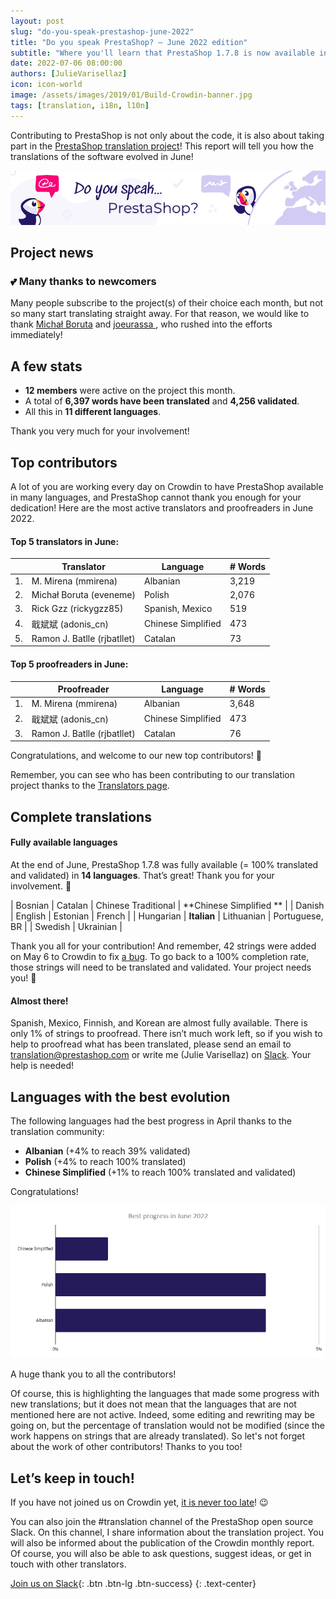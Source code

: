 ```yaml
---
layout: post
slug: "do-you-speak-prestashop-june-2022"
title: "Do you speak PrestaShop? – June 2022 edition"
subtitle: "Where you'll learn that PrestaShop 1.7.8 is now available in 2 new languages"
date: 2022-07-06 08:00:00
authors: [JulieVarisellaz]
icon: icon-world
image: /assets/images/2019/01/Build-Crowdin-banner.jpg
tags: [translation, i18n, l10n]
---
```


Contributing to PrestaShop is not only about the code, it is also about taking part in the [PrestaShop translation project](https://crowdin.com/project/prestashop-official)! This report will tell you how the translations of the software evolved in June!

![Crowdin Monthly banner](/assets/images/2019/01/Build-Crowdin-banner.jpg)


## Project news

### 💕 Many thanks to newcomers

Many people subscribe to the project(s) of their choice each month, but not so many start translating straight away. For that reason, we would like to thank [Michał Boruta](https://crowdin.com/profile/eveneme) and [joeurassa
](https://crowdin.com/profile/joeurassa), who rushed into the efforts immediately!

## A few stats
 
* **12 members** were active on the project this month.
* A total of **6,397 words have been translated** and **4,256 validated**.
* All this in **11 different languages**.
 
Thank you very much for your involvement!

## Top contributors
 
A lot of you are working every day on Crowdin to have PrestaShop available in many languages, and PrestaShop cannot thank you enough for your dedication! Here are the most active translators and proofreaders in June 2022.
 
#### Top 5 translators in June:
 
| |Translator | Language | # Words
|-|---------- | -------- | ----------------
| 1. | M. Mirena (mmirena) | Albanian | 3,219
| 2. | Michał Boruta (eveneme) | Polish | 2,076
| 3. | Rick Gzz (rickygzz85) | Spanish, Mexico | 519
| 4. | 戢斌斌 (adonis_cn) | Chinese Simplified | 473
| 5. | Ramon J. Batlle (rjbatllet) | Catalan | 73

#### Top 5 proofreaders in June:
 
| | Proofreader | Language | # Words
|-| ---------- | -------- | ----------------
| 1. | M. Mirena (mmirena) | Albanian | 3,648
| 2. | 戢斌斌 (adonis_cn) | Chinese Simplified | 473
| 3. | Ramon J. Batlle (rjbatllet) | Catalan | 76

Congratulations, and welcome to our new top contributors! :clap:
 
Remember, you can see who has been contributing to our translation project thanks to the [Translators page](https://translators.prestashop.com/).
 
## Complete translations
 
#### Fully available languages
 
At the end of June, PrestaShop 1.7.8 was fully available (= 100% translated and validated) in **14 languages**. That’s great! Thank you for your involvement. :tada:
 
| Bosnian | Catalan | Chinese Traditional | **Chinese Simplified ** |
| Danish | English | Estonian | French | 
| Hungarian | **Italian** | Lithuanian | Portuguese, BR | 
| Swedish | Ukrainian |

Thank you all for your contribution! And remember, 42 strings were added on May 6 to Crowdin to fix [a bug](https://github.com/PrestaShop/ps_emailalerts/pull/57). To go back to a 100% completion rate, those strings will need to be translated and validated. Your project needs you! :muscle: 

#### Almost there!

Spanish, Mexico, Finnish, and Korean are almost fully available. There is only 1% of strings to proofread. 
There isn’t much work left, so if you wish to help to proofread what has been translated, please send an email to translation@prestashop.com or write me (Julie Varisellaz) on [Slack](https://join.slack.com/t/prestashop/shared_invite/zt-1aknrecdu-2jS1sCOKDhOVk2UOhpzmfg). Your help is needed!

## Languages with the best evolution

The following languages had the best progress in April thanks to the translation community:
 
* **Albanian** (+4% to reach 39% validated) 
* **Polish** (+4% to reach 100% translated)
* **Chinese Simplified** (+1% to reach 100% translated and validated)


Congratulations! 

![Best translation progress in June 2022](/assets/images/2022/07/build-crowdin-progress-june22.png)

A huge thank you to all the contributors!
 
Of course, this is highlighting the languages that made some progress with new translations; but it does not mean that the languages that are not mentioned here are not active. Indeed, some editing and rewriting may be going on, but the percentage of translation would not be modified (since the work happens on strings that are already translated). So let's not forget about the work of other contributors! Thanks to you too!


## Let’s keep in touch!

If you have not joined us on Crowdin yet, [it is never too late](https://crowdin.com/project/prestashop-official)! :wink:

You can also join the #translation channel of the PrestaShop open source Slack. On this channel, I share information about the translation project. You will also be informed about the publication of the Crowdin monthly report. Of course, you will also be able to ask questions, suggest ideas, or get in touch with other translators.

[Join us on Slack](https://join.slack.com/t/prestashop/shared_invite/zt-1aknrecdu-2jS1sCOKDhOVk2UOhpzmfg){: .btn .btn-lg .btn-success}
{: .text-center}
